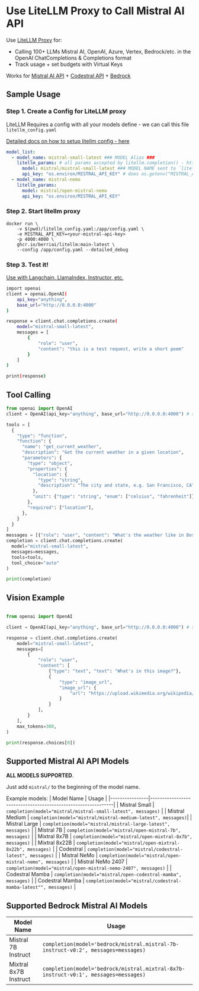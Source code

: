 # Use LiteLLM Proxy to Call Mistral AI API

Use [LiteLLM Proxy](https://docs.litellm.ai/docs/simple_proxy) for:
- Calling 100+ LLMs Mistral AI, OpenAI, Azure, Vertex, Bedrock/etc. in the OpenAI ChatCompletions & Completions format
- Track usage + set budgets with Virtual Keys

Works for [Mistral AI API](https://docs.litellm.ai/docs/providers/mistral) + [Codestral API](https://docs.litellm.ai/docs/providers/codestral) + [Bedrock](https://docs.litellm.ai/docs/providers/bedrock)

## Sample Usage

### Step 1. Create a Config for LiteLLM proxy

LiteLLM Requires a config with all your models define - we can call this file `litellm_config.yaml`

[Detailed docs on how to setup litellm config - here](https://docs.litellm.ai/docs/proxy/configs)

```yaml
model_list:
  - model_name: mistral-small-latest ### MODEL Alias ###
    litellm_params: # all params accepted by litellm.completion() - https://docs.litellm.ai/docs/completion/input
      model: mistral/mistral-small-latest ### MODEL NAME sent to `litellm.completion()` ###
      api_key: "os.environ/MISTRAL_API_KEY" # does os.getenv("MISTRAL_API_KEY")
  - model_name: mistral-nemo
    litellm_params: 
      model: mistral/open-mistral-nemo 
      api_key: "os.environ/MISTRAL_API_KEY"

```

### Step 2. Start litellm proxy

```shell
docker run \
    -v $(pwd)/litellm_config.yaml:/app/config.yaml \
    -e MISTRAL_API_KEY=<your-mistral-api-key>
    -p 4000:4000 \
    ghcr.io/berriai/litellm:main-latest \
    --config /app/config.yaml --detailed_debug
```

### Step 3. Test it! 

[Use with Langchain, LlamaIndex, Instructor, etc.](https://docs.litellm.ai/docs/proxy/user_keys)

```bash
import openai
client = openai.OpenAI(
    api_key="anything",
    base_url="http://0.0.0.0:4000"
)

response = client.chat.completions.create(
    model="mistral-small-latest",
    messages = [
        {
            "role": "user",
            "content": "this is a test request, write a short poem"
        }
    ]
)

print(response)
```

## Tool Calling 

```python
from openai import OpenAI
client = OpenAI(api_key="anything", base_url="http://0.0.0.0:4000") # set base_url to litellm proxy endpoint

tools = [
  {
    "type": "function",
    "function": {
      "name": "get_current_weather",
      "description": "Get the current weather in a given location",
      "parameters": {
        "type": "object",
        "properties": {
          "location": {
            "type": "string",
            "description": "The city and state, e.g. San Francisco, CA",
          },
          "unit": {"type": "string", "enum": ["celsius", "fahrenheit"]},
        },
        "required": ["location"],
      },
    }
  }
]
messages = [{"role": "user", "content": "What's the weather like in Boston today?"}]
completion = client.chat.completions.create(
  model="mistral-small-latest",
  messages=messages,
  tools=tools,
  tool_choice="auto"
)

print(completion)

```

## Vision Example

```python

from openai import OpenAI

client = OpenAI(api_key="anything", base_url="http://0.0.0.0:4000") # set base_url to litellm proxy endpoint

response = client.chat.completions.create(
    model="mistral-small-latest",
    messages=[
        {
            "role": "user",
            "content": [
                {"type": "text", "text": "What's in this image?"},
                {
                    "type": "image_url",
                    "image_url": {
                        "url": "https://upload.wikimedia.org/wikipedia/commons/thumb/d/dd/Gfp-wisconsin-madison-the-nature-boardwalk.jpg/2560px-Gfp-wisconsin-madison-the-nature-boardwalk.jpg"
                    }
                }
            ],
        }
    ],
    max_tokens=300,
)

print(response.choices[0])
```

## Supported Mistral AI API Models

**ALL MODELS SUPPORTED**. 

Just add `mistral/` to the beginning of the model name.

Example models: 
| Model Name     | Usage                                              |
|----------------|--------------------------------------------------------------|
| Mistral Small  | `completion(model="mistral/mistral-small-latest", messages)` |
| Mistral Medium | `completion(model="mistral/mistral-medium-latest", messages)`|
| Mistral Large  | `completion(model="mistral/mistral-large-latest", messages)` |
| Mistral 7B     | `completion(model="mistral/open-mistral-7b", messages)`      |
| Mixtral 8x7B   | `completion(model="mistral/open-mixtral-8x7b", messages)`    |
| Mixtral 8x22B  | `completion(model="mistral/open-mixtral-8x22b", messages)`   |
| Codestral      | `completion(model="mistral/codestral-latest", messages)`     |
| Mistral NeMo      | `completion(model="mistral/open-mistral-nemo", messages)`     |
| Mistral NeMo 2407      | `completion(model="mistral/open-mistral-nemo-2407", messages)`     |
| Codestral Mamba      | `completion(model="mistral/open-codestral-mamba", messages)`     |
| Codestral Mamba    | `completion(model="mistral/codestral-mamba-latest"", messages)`     |


## Supported Bedrock Mistral AI Models
| Model Name       | Usage                   |
|----------------|--------------------------------------------------------------|
| Mistral 7B Instruct        | `completion(model='bedrock/mistral.mistral-7b-instruct-v0:2', messages=messages)`   | `os.environ['AWS_ACCESS_KEY_ID']`, `os.environ['AWS_SECRET_ACCESS_KEY']`, `os.environ['AWS_REGION_NAME']` |
| Mixtral 8x7B Instruct      | `completion(model='bedrock/mistral.mixtral-8x7b-instruct-v0:1', messages=messages)`   | `os.environ['AWS_ACCESS_KEY_ID']`, `os.environ['AWS_SECRET_ACCESS_KEY']`, `os.environ['AWS_REGION_NAME']` |

